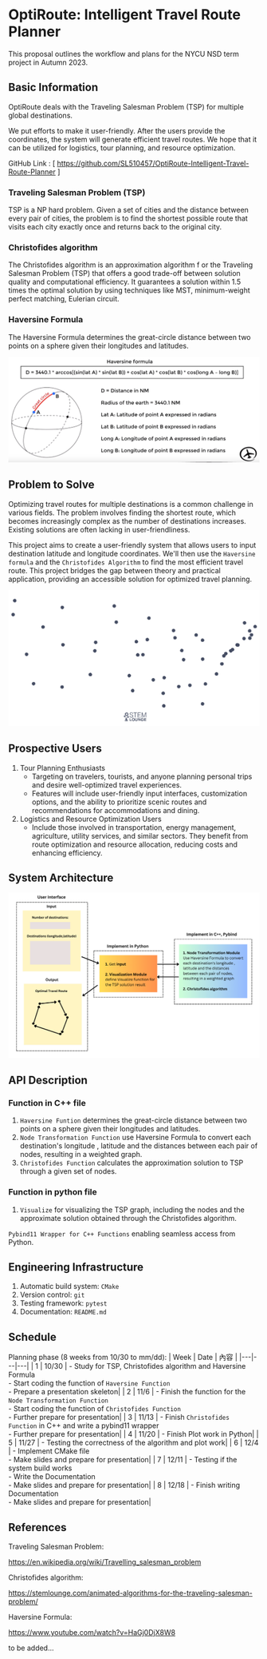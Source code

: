 # OptiRoute: Intelligent Travel Route Planner
This proposal outlines the workflow and plans for the NYCU NSD term project in Autumn 2023.

## Basic Information
<!-- OptiRoute focuses on solving the Traveling Salesman Problem (TSP), a fundamental challenge in optimization and computer science. At its core, TSP aims to find the most efficient route that visits a set of destinations and returns to the starting point. -->

<!-- In this project, we aim to develop a user-friendly system that allows users to input latitude and longitude coordinates for multiple destinations and, in turn, generates the optimal travel route, addressing various real-world applications, such as logistics, tour planning, and resource optimization. -->
OptiRoute deals with the Traveling Salesman Problem (TSP) for multiple global destinations.

We put efforts to make it user-friendly. After the users provide the coordinates, the system will generate efficient travel routes. We hope that it can be utilized for logistics,
tour planning, and resource optimization.

GitHub Link : [ https://github.com/SL510457/OptiRoute-Intelligent-Travel-Route-Planner ]

### Traveling Salesman Problem (TSP)
TSP is a NP hard problem. Given a set of cities and the distance between every pair of cities, the problem is to find the shortest possible route that visits each city exactly once and returns back to the original city. 

### Christofides algorithm
The Christofides algorithm is an approximation algorithm f or the Traveling Salesman Problem (TSP) that offers a good trade-off between solution quality and computational efficiency. It guarantees a solution within 1.5 times the optimal solution by using techniques like MST, minimum-weight perfect matching, Eulerian circuit.

### Haversine Formula
The Haversine Formula determines the great-circle distance between two points on a sphere given their longitudes and latitudes.

![](/project/SL510457/image/HaversineFormula.png)



## Problem to Solve
Optimizing travel routes for multiple destinations is a common challenge in various fields. The problem involves finding the shortest route, which becomes increasingly complex as the number of destinations increases. Existing solutions are often lacking in user-friendliness.

This project aims to create a user-friendly system that allows users to input destination latitude and longitude coordinates. We'll then use the `Haversine formula` and the `Christofides Algorithm` to find the most efficient travel route. This project bridges the gap between theory and practical application, providing an accessible solution for optimized travel planning.

![](/project/SL510457/image/Chris.gif)

## Prospective Users
1. Tour Planning Enthusiasts
    - Targeting on travelers, tourists, and anyone planning personal trips and desire well-optimized travel experiences.
    - Features will include user-friendly input interfaces, customization options, and the ability to prioritize scenic routes and recommendations for accommodations and dining.
2. Logistics and Resource Optimization Users
    - Include those involved in transportation, energy management, agriculture, utility services, and similar sectors. They benefit from route optimization and resource allocation, reducing costs and enhancing efficiency.

## System Architecture
![](/project/SL510457/image/flowchart.png)

## API Description
### Function in C++ file
1. `Haversine Funtion` determines the great-circle distance between two points on a sphere given their longitudes and latitudes.
2. `Node Transformation Function` use Haversine Formula to convert each destination's longitude , latitude and the distances between each pair of nodes, resulting in a weighted graph.
3. `Christofides Function` calculates the approximation solution to TSP through a given set of nodes.

### Function in python file
1. `Visualize` for visualizing the TSP graph, including the nodes and the approximate solution obtained through the Christofides algorithm.

 `Pybind11 Wrapper for C++ Functions` enabling seamless access from Python.

## Engineering Infrastructure

1. Automatic build system: `CMake`
2. Version control: `git`
3. Testing framework: `pytest`
4. Documentation: `README.md`


## Schedule
Planning phase (8 weeks from 10/30 to mm/dd):
| Week | Date | 內容 |
|---|---|---|
| 1 | 10/30 | - Study  for TSP, Christofides algorithm and Haversine Formula <br> - Start coding the function of `Haversine Function` <br> - Prepare a presentation skeleton|
| 2 | 11/6 | - Finish the function for the `Node Transformation Function`<br> - Start coding the function of `Christofides Function` <br> - Further prepare for presentation|
| 3 | 11/13 | - Finish `Christofides Function` in C++ and write a pybind11 wrapper <br> - Further prepare for presentation|
| 4 | 11/20 | - Finish Plot work in Python|
| 5 | 11/27 | - Testing the correctness of the algorithm and plot work|
| 6 | 12/4 | - Implement CMake file <br> - Make slides and prepare for presentation|
| 7 | 12/11 | - Testing if the system build works <br> - Write the Documentation <br> - Make slides and prepare for presentation|
| 8 | 12/18 | - Finish writing Documentation <br> - Make slides and prepare for presentation|



## References
Traveling Salesman Problem:

https://en.wikipedia.org/wiki/Travelling_salesman_problem

Christofides algorithm:

https://stemlounge.com/animated-algorithms-for-the-traveling-salesman-problem/

Haversine Formula:

https://www.youtube.com/watch?v=HaGj0DjX8W8

to be added...
